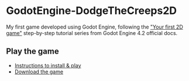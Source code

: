 # GodotEngine-DodgeTheCreeps2D
My first game developed using Godot Engine, following the ["Your first 2D game"](https://docs.godotengine.org/en/stable/getting_started/first_2d_game/index.html) step-by-step tutorial series from Godot Engine 4.2 official docs.

## Play the game
* [Instructions to install & play](https://github.com/jcoelho-pt/GodotEngine-DodgeTheCreeps2D/blob/main/export/INSTRUCTIONS.md)
* [Download the game](https://github.com/jcoelho-pt/GodotEngine-DodgeTheCreeps2D/blob/main/export/DodgeTheCreeps2D_v1.0_W.7z)

